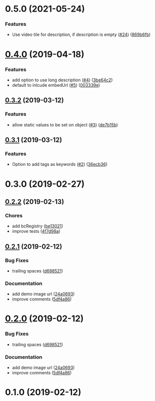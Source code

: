 <a name="0.5.0"></a>
# 0.5.0 (2021-05-24)

### Features

* Use video tile for description, if description is empty ([#24](https://github.com/brightcove/videojs-schema/issues/24)) ([869b6fb](https://github.com/brightcove/videojs-schema/commit/869b6fb))

<a name="0.4.0"></a>
# [0.4.0](https://github.com/brightcove/videojs-schema/compare/v0.3.2...v0.4.0) (2019-04-18)

### Features

* add option to use long description ([#4](https://github.com/brightcove/videojs-schema/issues/4)) ([3be64c2](https://github.com/brightcove/videojs-schema/commit/3be64c2))
* default to inlcude embedUrl ([#5](https://github.com/brightcove/videojs-schema/issues/5)) ([003339e](https://github.com/brightcove/videojs-schema/commit/003339e))

<a name="0.3.2"></a>
## [0.3.2](https://github.com/brightcove/videojs-schema/compare/v0.3.1...v0.3.2) (2019-03-12)

### Features

* allow static values to be set on object ([#3](https://github.com/brightcove/videojs-schema/issues/3)) ([de7b15b](https://github.com/brightcove/videojs-schema/commit/de7b15b))

<a name="0.3.1"></a>
## [0.3.1](https://github.com/brightcove/videojs-schema/compare/v0.3.0...v0.3.1) (2019-03-12)

### Features

* Option to add tags as keywords ([#2](https://github.com/brightcove/videojs-schema/issues/2)) ([36ecb36](https://github.com/brightcove/videojs-schema/commit/36ecb36))

<a name="0.3.0"></a>
# 0.3.0 (2019-02-27)

<a name="0.2.2"></a>
## [0.2.2](https://bithub.brightcove.com/bclifford/videojs-jsonld/compare/v0.2.1...v0.2.2) (2019-02-13)

### Chores

* add bcRegistry ([be13021](https://bithub.brightcove.com/bclifford/videojs-jsonld/commits/be13021))
* improve tests ([4f7d98a](https://bithub.brightcove.com/bclifford/videojs-jsonld/commits/4f7d98a))

<a name="0.2.1"></a>
## [0.2.1](https://bithub.brightcove.com/bclifford/videojs-jsonld/compare/v0.1.0...v0.2.1) (2019-02-12)

### Bug Fixes

* trailing spaces ([d698521](https://bithub.brightcove.com/bclifford/videojs-jsonld/commits/d698521))

### Documentation

* add demo image url ([24a0693](https://bithub.brightcove.com/bclifford/videojs-jsonld/commits/24a0693))
* improve comments ([5df4a86](https://bithub.brightcove.com/bclifford/videojs-jsonld/commits/5df4a86))

<a name="0.2.0"></a>
# [0.2.0](https://bithub.brightcove.com/bclifford/videojs-jsonld/compare/v0.1.0...v0.2.0) (2019-02-12)

### Bug Fixes

* trailing spaces ([d698521](https://bithub.brightcove.com/bclifford/videojs-jsonld/commits/d698521))

### Documentation

* add demo image url ([24a0693](https://bithub.brightcove.com/bclifford/videojs-jsonld/commits/24a0693))
* improve comments ([5df4a86](https://bithub.brightcove.com/bclifford/videojs-jsonld/commits/5df4a86))

<a name="0.1.0"></a>
# 0.1.0 (2019-02-12)

